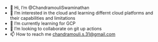 - 👋 Hi, I’m @ChandramouliSwaminathan
- 👀 I’m interested in the cloud and learning differnt cloud platforms and their capabilities and limitations
- 🌱 I’m currently learning for GCP
- 💞️ I’m looking to collaborate on git up actions
- 📫 How to reach me chandramouli.s.31@gmail.com

<!---
ChandramouliSwaminathan/ChandramouliSwaminathan is a ✨ special ✨ repository because its `README.md` (this file) appears on your GitHub profile.
You can click the Preview link to take a look at your changes.
--->
